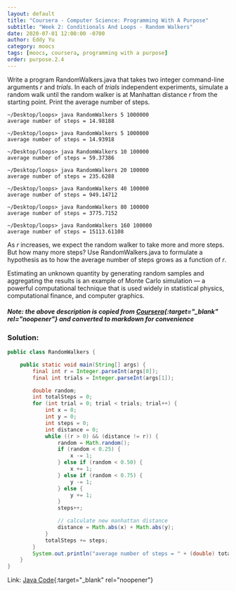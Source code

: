 ```yaml
---
layout: default
title: "Coursera - Computer Science: Programming With A Purpose"
subtitle: "Week 2: Conditionals And Loops - Random Walkers"
date: 2020-07-01 12:00:00 -0700
author: Eddy Yu
category: moocs
tags: [moocs, coursera, programming with a purpose]
order: purpose.2.4
---
```


Write a program RandomWalkers.java that takes two integer command-line 
arguments _r_ and _trials_. In each of _trials_ independent 
experiments, simulate a random walk until the random walker is at 
Manhattan distance _r_ from the starting point. Print the average 
number of steps. 

```
~/Desktop/loops> java RandomWalkers 5 1000000
average number of steps = 14.98188

~/Desktop/loops> java RandomWalkers 5 1000000
average number of steps = 14.93918

~/Desktop/loops> java RandomWalkers 10 100000
average number of steps = 59.37386

~/Desktop/loops> java RandomWalkers 20 100000
average number of steps = 235.6288

~/Desktop/loops> java RandomWalkers 40 100000
average number of steps = 949.14712

~/Desktop/loops> java RandomWalkers 80 100000
average number of steps = 3775.7152

~/Desktop/loops> java RandomWalkers 160 100000
average number of steps = 15113.61108
```

As _r_ increases, we expect the random walker to take more and more steps. 
But how many more steps? Use RandomWalkers.java to formulate a hypothesis 
as to how the average number of steps grows as a function of _r_.

Estimating an unknown quantity by generating random samples and aggregating 
the results is an example of Monte Carlo simulation — a powerful 
computational technique that is used widely in statistical physics, 
computational finance, and computer graphics. 

##### Note: the above description is copied from [Coursera](https://coursera.cs.princeton.edu/introcs/assignments/loops/specification.php){:target="_blank" rel="noopener"} and converted to markdown for convenience

### Solution:
```java
public class RandomWalkers {

    public static void main(String[] args) {
        final int r = Integer.parseInt(args[0]);
        final int trials = Integer.parseInt(args[1]);

        double random;
        int totalSteps = 0;
        for (int trial = 0; trial < trials; trial++) {
            int x = 0;
            int y = 0;
            int steps = 0;
            int distance = 0;
            while ((r > 0) && (distance != r)) {
                random = Math.random();
                if (random < 0.25) {
                    x -= 1;
                } else if (random < 0.50) {
                    x += 1;
                } else if (random < 0.75) {
                    y -= 1;
                } else {
                    y += 1;
                }
                steps++;

                // calculate new manhattan distance
                distance = Math.abs(x) + Math.abs(y);
            }
            totalSteps += steps;
        }
        System.out.println("average number of steps = " + (double) totalSteps / (double) trials);
    }
}
``` 
Link: [Java Code](https://github.com/eddycyu/programming-with-a-purpose/blob/master/src/RandomWalkers.java){:target="_blank" rel="noopener"}
